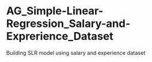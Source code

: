 # AG_Simple-Linear-Regression_Salary-and-Exprerience_Dataset
Building SLR model using salary and experience dataset
